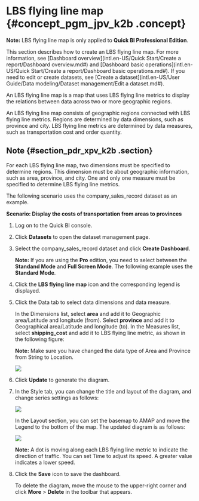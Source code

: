 # LBS flying line map {#concept_pgm_jpv_k2b .concept}

**Note:** LBS flying line map is only applied to **Quick BI Professional Edition**.

This section describes how to create an LBS flying line map. For more information, see [Dashboard overview](intl.en-US/Quick Start/Create a report/Dashboard overview.md#) and [Dashboard basic operations](intl.en-US/Quick Start/Create a report/Dashboard basic operations.md#). If you need to edit or create datasets, see [Create a dataset](intl.en-US/User Guide/Data modeling/Dataset management/Edit a dataset.md#).

An LBS flying line map is a map that uses LBS flying line metrics to display the relations between data across two or more geographic regions.

An LBS flying line map consists of geographic regions connected with LBS flying line metrics. Regions are determined by data dimensions, such as province and city. LBS flying line metrics are determined by data measures, such as transportation cost and order quantity.

## Note {#section_pdr_xpv_k2b .section}

For each LBS flying line map, two dimensions must be specified to determine regions. This dimension must be about geographic information, such as area, province, and city. One and only one measure must be specified to determine LBS flying line metrics.

The following scenario uses the company\_sales\_record dataset as an example.

**Scenario: Display the costs of transportation from areas to provinces**

1.  Log on to the Quick BI console.
2.  Click **Datasets** to open the dataset management page.
3.  Select the company\_sales\_record dataset and click **Create Dashboard**.

    **Note:** If you are using the **Pro** edition, you need to select between the **Standand Mode** and **Full Screen Mode**. The following example uses the **Standard Mode**.

4.  Click the **LBS flying line map** icon and the corresponding legend is displayed.
5.  Click the Data tab to select data dimensions and data measure.

    In the Dimensions list, select **area** and add it to Geographic area/Latitude and longitude \(from\). Select **province** and add it to Geographical area/Latitude and longitude \(to\). In the Measures list, select **shipping\_cost** and add it to LBS flying line metric, as shown in the following figure:

    **Note:** Make sure you have changed the data type of Area and Province from String to Location.

    ![](http://static-aliyun-doc.oss-cn-hangzhou.aliyuncs.com/assets/img/15477/15447552536992_en-US.png)

6.  Click **Update** to generate the diagram.
7.  In the Style tab, you can change the title and layout of the diagram, and change series settings as follows:

    ![](http://static-aliyun-doc.oss-cn-hangzhou.aliyuncs.com/assets/img/15477/15447552536993_en-US.png)

    In the Layout section, you can set the basemap to AMAP and move the Legend to the bottom of the map. The updated diagram is as follows:

    ![](http://static-aliyun-doc.oss-cn-hangzhou.aliyuncs.com/assets/img/15477/15447552536994_en-US.png)

    **Note:** A dot is moving along each LBS flying line metric to indicate the direction of traffic. You can set Time to adjust its speed. A greater value indicates a lower speed.

8.  Click the **Save** icon to save the dashboard.

    To delete the diagram, move the mouse to the upper-right corner and click **More** \> **Delete** in the toolbar that appears.


